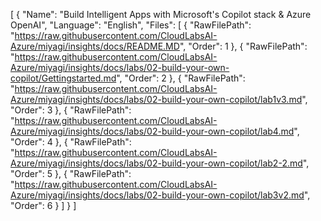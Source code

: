 [
	{
		"Name": "Build Intelligent Apps with Microsoft's Copilot stack & Azure OpenAI",
		"Language": "English",
		"Files": [
			{
				"RawFilePath": "https://raw.githubusercontent.com/CloudLabsAI-Azure/miyagi/insights/docs/README.MD",
				"Order": 1
			},
			{
				"RawFilePath": "https://raw.githubusercontent.com/CloudLabsAI-Azure/miyagi/insights/docs/labs/02-build-your-own-copilot/Gettingstarted.md",
				"Order": 2
			},
			{
				"RawFilePath": "https://raw.githubusercontent.com/CloudLabsAI-Azure/miyagi/insights/docs/labs/02-build-your-own-copilot/lab1v3.md",
				"Order": 3
			},
			{
				"RawFilePath": "https://raw.githubusercontent.com/CloudLabsAI-Azure/miyagi/insights/docs/labs/02-build-your-own-copilot/lab4.md",
				"Order": 4
			},
			{
				"RawFilePath": "https://raw.githubusercontent.com/CloudLabsAI-Azure/miyagi/insights/docs/labs/02-build-your-own-copilot/lab2-2.md",
				"Order": 5
			},
			{
				"RawFilePath": "https://raw.githubusercontent.com/CloudLabsAI-Azure/miyagi/insights/docs/labs/02-build-your-own-copilot/lab3v2.md",
				"Order": 6
			}
		]
	}
]

